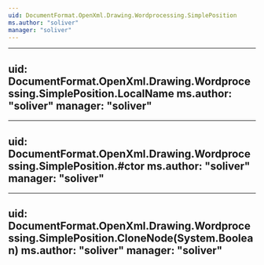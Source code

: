 ```yaml
---
uid: DocumentFormat.OpenXml.Drawing.Wordprocessing.SimplePosition
ms.author: "soliver"
manager: "soliver"
---
```


---
uid: DocumentFormat.OpenXml.Drawing.Wordprocessing.SimplePosition.LocalName
ms.author: "soliver"
manager: "soliver"
---

---
uid: DocumentFormat.OpenXml.Drawing.Wordprocessing.SimplePosition.#ctor
ms.author: "soliver"
manager: "soliver"
---

---
uid: DocumentFormat.OpenXml.Drawing.Wordprocessing.SimplePosition.CloneNode(System.Boolean)
ms.author: "soliver"
manager: "soliver"
---
